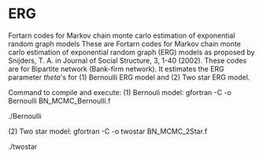 # ERG
Fortarn codes for Markov chain monte carlo estimation of exponential random graph models
These are Fortarn codes for Markov chain monte carlo estimation of exponential random graph (ERG) models as proposed by Snijders, T. A. in Journal of Social Structure, 3, 1-40 (2002).
These codes are for Bipartite network (Bank-firm network). 
It estimates the ERG parameter $theta$'s for (1)  Bernoulli ERG model and (2)  Two star ERG model.

Command to compile and execute: 
 (1) Bernouli model: 
 gfortran -C -o Bernoulli BN_MCMC_Bernoulli.f 
 
 ./Bernoulli 
 
 (2) Two star model:
 gfortran -C -o twostar BN_MCMC_2Star.f
 
 ./twostar
